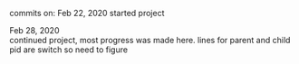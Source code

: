 commits on:
Feb 22, 2020
started project

Feb 28, 2020  
continued project, most progress was made here. lines for parent and child pid are switch so need to figure
